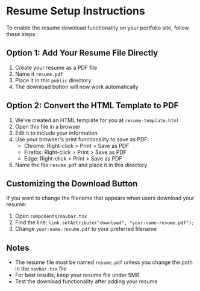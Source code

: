 # Resume Setup Instructions

To enable the resume download functionality on your portfolio site, follow these steps:

## Option 1: Add Your Resume File Directly

1. Create your resume as a PDF file
2. Name it `resume.pdf`
3. Place it in this `public` directory
4. The download button will now work automatically

## Option 2: Convert the HTML Template to PDF

1. We've created an HTML template for you at `resume-template.html`
2. Open this file in a browser
3. Edit it to include your information
4. Use your browser's print functionality to save as PDF:
   - Chrome: Right-click > Print > Save as PDF
   - Firefox: Right-click > Print > Save as PDF
   - Edge: Right-click > Print > Save as PDF
5. Name the file `resume.pdf` and place it in this directory

## Customizing the Download Button

If you want to change the filename that appears when users download your resume:

1. Open `components/navbar.tsx`
2. Find the line: `link.setAttribute("download", "your-name-resume.pdf");`
3. Change `your-name-resume.pdf` to your preferred filename

## Notes

- The resume file must be named `resume.pdf` unless you change the path in the `navbar.tsx` file
- For best results, keep your resume file under 5MB
- Test the download functionality after adding your resume
